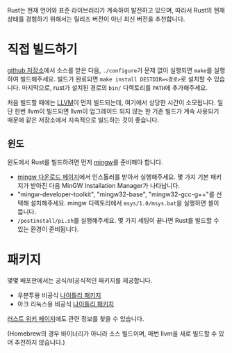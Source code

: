 Rust는 현재 언어와 표준 라이브러리가 계속하여 발전하고 있으며,
따라서 Rust의 현재 상태를 경험하기 위해서는 릴리즈 버전이 아닌 최신 버전을 추천합니다.

# 직접 빌드하기

[github 저장소][rust-github]에서 소스를 받은 다음,
`./configure`가 문제 없이 실행되면 `make`를 실행하여 빌드해주세요.
빌드가 완료되면 `make install DESTDIR=<경로>`로 설치할 수 있습니다.
마지막으로, rust가 설치된 경로의 `bin/` 디렉토리를 `PATH`에 추가해주세요.

처음 빌드할 때에는 [LLVM][llvm]이 먼저 빌드되는데, 여기에서 상당한 시간이 소모됩니다.
일단 한번 llvm이 빌드되면 llvm이 업그레이드 되지 않는 한 기존 빌드가 계속 사용되기 때문에
같은 저장소에서 지속적으로 빌드하는 것이 좋습니다.

## 윈도

윈도에서 Rust를 빌드하려면 먼저 [mingw][]를 준비해야 합니다.

-   [mingw 다운로드 페이지][mingw-sf-files]에서 인스톨러를 받아서 실행해주세요.
    몇 가지 기본 패키지가 받아진 다음 MinGW Installation Manager가 나타납니다.
-   "mingw-developer-toolkit", "mingw32-base", "mingw32-gcc-g++"를 선택해 설치해주세요.
    mingw 디렉토리에서 `msys/1.0/msys.bat`을 실행하면 셸이 뜹니다.
-   `/postinstall/pi.sh`를 실행해주세요.
    몇 가지 세팅이 끝나면 Rust를 빌드할 수 있는 환경이 준비됩니다.

# 패키지

몇몇 배포판에서는 공식/비공식적인 패키지를 제공합니다.

-   우분투용 비공식 [나이틀리 패키지][rust-nightly-ubuntu]
-   아크 리눅스용 비공식 [나이틀리 패키지][rust-nightly-arch]

[러스트 위키 페이지][rust-packages]에도 관련 정보를 찾을 수 있습니다.

(Homebrew의 경우 바이너리가 아니라 소스 빌드이며, 매번 llvm을 새로 빌드할 수 있어
추천하지 않습니다.)

[rust-github]: http://github.com/mozilla/rust
[rust-nightly-ubuntu]: https://launchpad.net/~hansjorg/+archive/rust
[llvm]: http://llvm.org/
[mingw]: http://mingw.org/
[mingw-sf-files]: http://sourceforge.net/projects/mingw/files/
[rust-packages]: https://github.com/mozilla/rust/wiki/Doc-packages,-editors,-and-other-tools
[rust-nightly-arch]: http://pkgbuild.com/~thestinger/repo/
